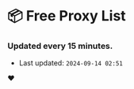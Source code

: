 # :package: Free Proxy List
### Updated every 15 minutes.

- Last updated: `2024-09-14 02:51`

:heart:
